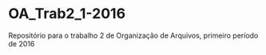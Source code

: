 # OA_Trab2_1-2016
Repositório para o trabalho 2 de Organização de Arquivos, primeiro período de 2016
